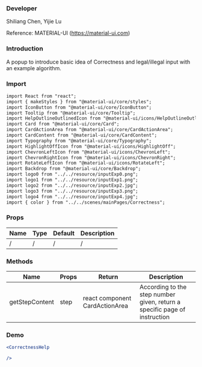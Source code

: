 
### **Developer**

Shiliang Chen, Yijie Lu

Reference: MATERIAL-UI (https://material-ui.com)



###  **Introduction**

A popup to introduce basic idea of Correctness and legal/illegal input with an example algorithm.

###  **Import**

```html
import React from "react";
import { makeStyles } from "@material-ui/core/styles";
import IconButton from "@material-ui/core/IconButton";
import Tooltip from "@material-ui/core/Tooltip";
import HelpOutlineOutlinedIcon from "@material-ui/icons/HelpOutlineOutlined";
import Card from "@material-ui/core/Card";
import CardActionArea from "@material-ui/core/CardActionArea";
import CardContent from "@material-ui/core/CardContent";
import Typography from "@material-ui/core/Typography";
import HighlightOffIcon from "@material-ui/icons/HighlightOff";
import ChevronLeftIcon from "@material-ui/icons/ChevronLeft";
import ChevronRightIcon from "@material-ui/icons/ChevronRight";
import RotateLeftIcon from "@material-ui/icons/RotateLeft";
import Backdrop from "@material-ui/core/Backdrop";
import logo0 from "../../resource/inputExp0.png";
import logo1 from "../../resource/inputExp1.png";
import logo2 from "../../resource/inputExp2.jpg";
import logo3 from "../../resource/inputExp3.png";
import logo4 from "../../resource/inputExp4.jpg";
import { color } from "../../scenes/mainPages/Correctness";
```

###  **Props**


| Name | Type | Default | Description |
| ---- | ---- | ------- | ----------- |
|/|/|/|/|


###  **Methods**

| Name | Props | Return | Description |
| ---- | ----- | ------ | ----------- |
|getStepContent|step|    react component CardActionArea     |     According to the step number given, return a specific page of instruction      |

###  **Demo**

```jsx
<CorrectnessHelp

/>
```
